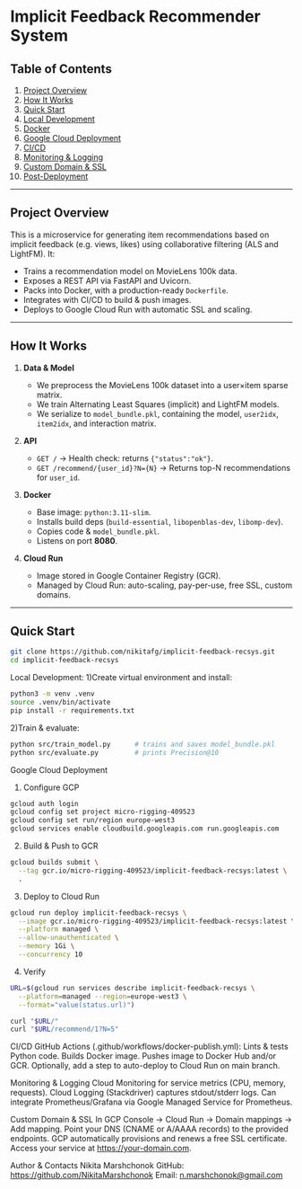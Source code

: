 # Implicit Feedback Recommender System



## Table of Contents

1. [Project Overview](#project-overview)  
2. [How It Works](#how-it-works)  
3. [Quick Start](#quick-start)  
4. [Local Development](#local-development)  
5. [Docker](#docker)  
6. [Google Cloud Deployment](#google-cloud-deployment)  
7. [CI/CD](#cicd)  
8. [Monitoring & Logging](#monitoring--logging)  
9. [Custom Domain & SSL](#custom-domain--ssl)  
10. [Post-Deployment](#post-deployment)  

---

## Project Overview

This is a microservice for generating item recommendations based on implicit feedback (e.g. views, likes) using collaborative filtering (ALS and LightFM). It:

- Trains a recommendation model on MovieLens 100k data.  
- Exposes a REST API via FastAPI and Uvicorn.  
- Packs into Docker, with a production-ready `Dockerfile`.  
- Integrates with CI/CD to build & push images.  
- Deploys to Google Cloud Run with automatic SSL and scaling.

---

## How It Works

1. **Data & Model**  
   - We preprocess the MovieLens 100k dataset into a user×item sparse matrix.  
   - We train Alternating Least Squares (implicit) and LightFM models.  
   - We serialize to `model_bundle.pkl`, containing the model, `user2idx`, `item2idx`, and interaction matrix.

2. **API**  
   - `GET /` → Health check: returns `{"status":"ok"}`.  
   - `GET /recommend/{user_id}?N={N}` → Returns top-N recommendations for `user_id`.

3. **Docker**  
   - Base image: `python:3.11-slim`.  
   - Installs build deps (`build-essential`, `libopenblas-dev`, `libomp-dev`).  
   - Copies code & `model_bundle.pkl`.  
   - Listens on port **8080**.

4. **Cloud Run**  
   - Image stored in Google Container Registry (GCR).  
   - Managed by Cloud Run: auto-scaling, pay-per-use, free SSL, custom domains.

---

## Quick Start

```bash
git clone https://github.com/nikitafg/implicit-feedback-recsys.git
cd implicit-feedback-recsys
```

Local Development:
1)Create virtual environment and install:
```bash
python3 -m venv .venv
source .venv/bin/activate
pip install -r requirements.txt
```
2)Train & evaluate:
```bash
python src/train_model.py      # trains and saves model_bundle.pkl
python src/evaluate.py         # prints Precision@10
```




Google Cloud Deployment
1. Configure GCP
```bash
gcloud auth login
gcloud config set project micro-rigging-409523
gcloud config set run/region europe-west3
gcloud services enable cloudbuild.googleapis.com run.googleapis.com
```

2. Build & Push to GCR
```bash
gcloud builds submit \
  --tag gcr.io/micro-rigging-409523/implicit-feedback-recsys:latest \
  .
```

3. Deploy to Cloud Run
```bash
gcloud run deploy implicit-feedback-recsys \
  --image gcr.io/micro-rigging-409523/implicit-feedback-recsys:latest \
  --platform managed \
  --allow-unauthenticated \
  --memory 1Gi \
  --concurrency 10
```

4. Verify
```bash
URL=$(gcloud run services describe implicit-feedback-recsys \
  --platform=managed --region=europe-west3 \
  --format="value(status.url)")

curl "$URL/"
curl "$URL/recommend/1?N=5"
```

CI/CD
GitHub Actions (.github/workflows/docker-publish.yml):
Lints & tests Python code.
Builds Docker image.
Pushes image to Docker Hub and/or GCR.
Optionally, add a step to auto-deploy to Cloud Run on main branch.

Monitoring & Logging
Cloud Monitoring for service metrics (CPU, memory, requests).
Cloud Logging (Stackdriver) captures stdout/stderr logs.
Can integrate Prometheus/Grafana via Google Managed Service for Prometheus.


Custom Domain & SSL
In GCP Console → Cloud Run → Domain mappings → Add mapping.
Point your DNS (CNAME or A/AAAA records) to the provided endpoints.
GCP automatically provisions and renews a free SSL certificate.
Access your service at https://your-domain.com.



Author & Contacts
Nikita Marshchonok
GitHub: https://github.com/NikitaMarshchonok
Email: n.marshchonok@gmail.com
